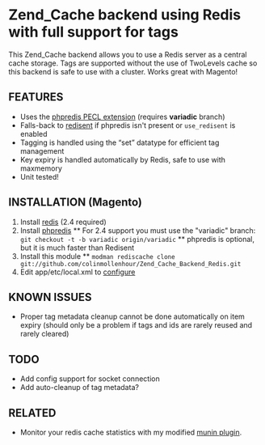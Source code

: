 # Zend_Cache backend using Redis with full support for tags

This Zend_Cache backend allows you to use a Redis server as a central cache storage. Tags are supported
without the use of TwoLevels cache so this backend is safe to use with a cluster. Works great with Magento!

## FEATURES

 - Uses the [phpredis PECL extension](https://github.com/owlient/phpredis) (requires **variadic** branch)
 - Falls-back to [redisent](https://github.com/damz/redisent) if phpredis isn't present or `use_redisent` is enabled
 - Tagging is handled using the “set” datatype for efficient tag management
 - Key expiry is handled automatically by Redis, safe to use with maxmemory
 - Unit tested!

## INSTALLATION (Magento)

1. Install [redis](http://redis.io/download) (2.4 required)
2. Install [phpredis](https://github.com/nicolasff/phpredis)
** For 2.4 support you must use the "variadic" branch: `git checkout -t -b variadic origin/variadic`
** phpredis is optional, but it is much faster than Redisent
3. Install this module
** `modman rediscache clone git://github.com/colinmollenhour/Zend_Cache_Backend_Redis.git`
4. Edit app/etc/local.xml to [configure](https://gist.github.com/1172386)

## KNOWN ISSUES

 - Proper tag metadata cleanup cannot be done automatically on item expiry
 (should only be a problem if tags and ids are rarely reused and rarely cleared)

## TODO

 - Add config support for socket connection
 - Add auto-cleanup of tag metadata?

## RELATED

 - Monitor your redis cache statistics with my modified [munin plugin](https://gist.github.com/1177716).